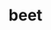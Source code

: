 ---
title: beet
title_ru: Свекла сушеная
title_ua: Буряк сушений

categorie: dried_vegetables
categorie_ru: Сушеные овощи
categorie_ua: Сушені овочі

title_text_ru: "Продукт нашего производства не только весьма полезный, но и практичный продукт питания."
title_text_ua: "Продукт нашого виробництва не тільки дуже корисний, але і практичний продукт харчування."

layout: products
popular: "no"

description_ru: "<p>Свекла - овощ уникальный и очень полезный. В ее составе присутствуют углеводы, белки,пищевые волокна, зола, очень большое количество витаминов(группы В, витамин А,С,Е,РР), макроэлементы, микроэлементы, усвояемые углеводы, незаменимые и заменимые аминокислоты.</p>
<p>Продукт нашего производства не только весьма полезный, но и практичный продукт питания, который просто обязан быть под рукой у каждой современной хозяйки, а также может служить в качестве здорового перекуса.</p>"
description_ua: "<p>Буряк-овоч унікальний і дуже корисний. В її складі присутні вуглеводи, білки, харчові волокна, зола, дуже велика кількість вітамінів (групи В, вітамін А, С, Е, РР), макроелементи, мікроелементи, засвоювані вуглеводи, незамінні і замінні амінокислоти.</p>
<p>Продукт нашого виробництва не тільки дуже корисний, але і практичний продукт харчування, який просто зобов'язаний бути під рукою у кожної сучасної господині, а також може служити в якості здорового перекусу.</p>"
---